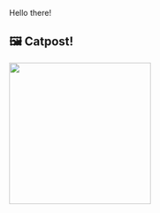 Hello there!



## 🖼️ Catpost!

<sub>
    <img src="https://cdn2.thecatapi.com/images/42r.jpg" height="256">
</sub>

